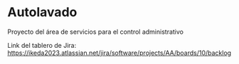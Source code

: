 # Autolavado
Proyecto del área de servicios para el control administrativo

Link del tablero de Jira:
https://ikeda2023.atlassian.net/jira/software/projects/AA/boards/10/backlog